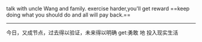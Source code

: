 talk with uncle Wang and family.
exercise harder,you'll get reward
==keep doing what you should do and all will pay 
back.==

************
今日，又成节点，过去得以验证，未来得以明确
get:勇敢 地 投入现实生活

